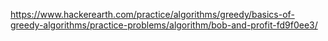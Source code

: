 https://www.hackerearth.com/practice/algorithms/greedy/basics-of-greedy-algorithms/practice-problems/algorithm/bob-and-profit-fd9f0ee3/
